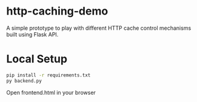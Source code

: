# http-caching-demo
A simple prototype to play with different HTTP cache control mechanisms built using Flask API.

# Local Setup

```sh
pip install -r requirements.txt
py backend.py
```

Open frontend.html in your browser


